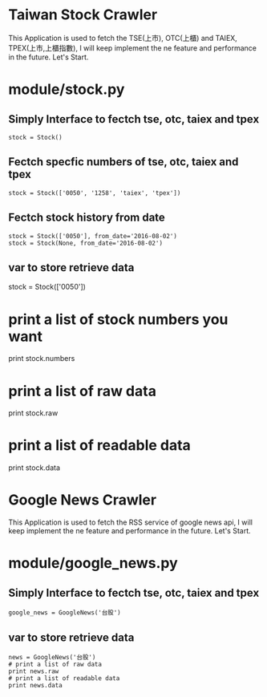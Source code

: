 # Taiwan Stock Crawler

This Application is used to fetch the TSE(上市), OTC(上櫃) and TAIEX, TPEX(上市,上櫃指數), I will keep implement the ne feature and performance in the future.
Let's Start.

# module/stock.py
## Simply Interface to fectch tse, otc, taiex and tpex
    stock = Stock()

## Fectch specfic numbers of tse, otc, taiex and tpex
    stock = Stock(['0050', '1258', 'taiex', 'tpex'])

## Fectch stock history from date
    stock = Stock(['0050'], from_date='2016-08-02')
    stock = Stock(None, from_date='2016-08-02')


## var to store retrieve data
   stock = Stock(['0050'])
   # print a list of stock numbers you want 
   print stock.numbers
   # print a list of raw data
   print stock.raw
   # print a list of readable data
   print stock.data


# Google News Crawler

This Application is used to fetch the RSS service of google news api, I will keep implement the ne feature and performance in the future.
Let's Start.

# module/google_news.py
## Simply Interface to fectch tse, otc, taiex and tpex
    google_news = GoogleNews('台股')
  
## var to store retrieve data
    news = GoogleNews('台股')
    # print a list of raw data
    print news.raw
    # print a list of readable data
    print news.data
